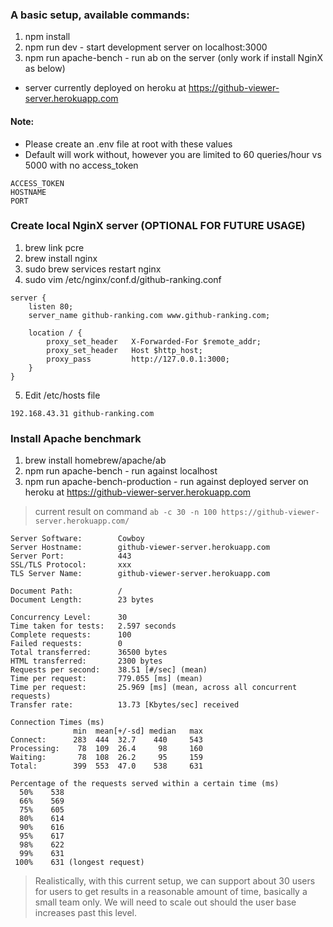 ### A basic setup, available commands:
1. npm install
2. npm run dev - start development server on localhost:3000
3. npm run apache-bench - run ab on the server (only work if install NginX as below)

- server currently deployed on heroku at https://github-viewer-server.herokuapp.com

#### Note:
- Please create an .env file at root with these values
- Default will work without, however you are limited to 60 queries/hour vs 5000 with no access_token
```
ACCESS_TOKEN
HOSTNAME
PORT
```

### Create local NginX server (OPTIONAL FOR FUTURE USAGE)

1. brew link pcre
2. brew install nginx
3. sudo brew services restart nginx
4. sudo vim /etc/nginx/conf.d/github-ranking.conf 

```
server {
    listen 80;
    server_name github-ranking.com www.github-ranking.com;

    location / {
        proxy_set_header   X-Forwarded-For $remote_addr;
        proxy_set_header   Host $http_host;
        proxy_pass         http://127.0.0.1:3000;
    }
}
```

5. Edit /etc/hosts file
```
192.168.43.31 github-ranking.com
```

### Install Apache benchmark
1. brew install homebrew/apache/ab
2. npm run apache-bench - run against localhost
3. npm run apache-bench-production - run against deployed server on heroku at https://github-viewer-server.herokuapp.com
> current result on command `ab -c 30 -n 100 https://github-viewer-server.herokuapp.com/`
```
Server Software:        Cowboy
Server Hostname:        github-viewer-server.herokuapp.com
Server Port:            443
SSL/TLS Protocol:       xxx
TLS Server Name:        github-viewer-server.herokuapp.com

Document Path:          /
Document Length:        23 bytes

Concurrency Level:      30
Time taken for tests:   2.597 seconds
Complete requests:      100
Failed requests:        0
Total transferred:      36500 bytes
HTML transferred:       2300 bytes
Requests per second:    38.51 [#/sec] (mean)
Time per request:       779.055 [ms] (mean)
Time per request:       25.969 [ms] (mean, across all concurrent requests)
Transfer rate:          13.73 [Kbytes/sec] received

Connection Times (ms)
              min  mean[+/-sd] median   max
Connect:      283  444  32.7    440     543
Processing:    78  109  26.4     98     160
Waiting:       78  108  26.2     95     159
Total:        399  553  47.0    538     631

Percentage of the requests served within a certain time (ms)
  50%    538
  66%    569
  75%    605
  80%    614
  90%    616
  95%    617
  98%    622
  99%    631
 100%    631 (longest request)
```

> Realistically, with this current setup, we can support about 30 users for users to get results in a reasonable amount of time, basically a small team only.
We will need to scale out should the user base increases past this level.
